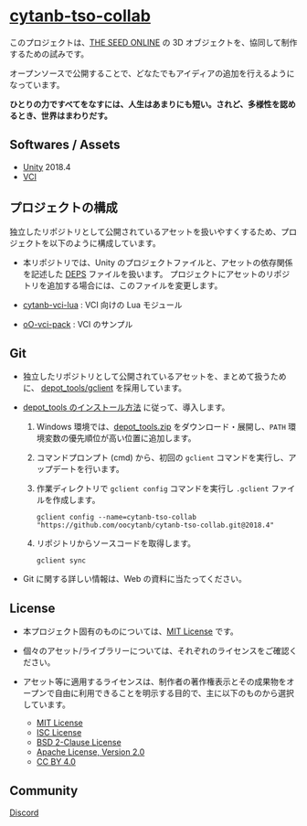# [cytanb-tso-collab](https://github.com/oocytanb/cytanb-tso-collab)

このプロジェクトは、[THE SEED ONLINE](https://seed.online/) の 3D オブジェクトを、協同して制作するための試みです。

オープンソースで公開することで、どなたでもアイディアの追加を行えるようになっています。

**ひとりの力ですべてをなすには、人生はあまりにも短い。されど、多様性を認めるとき、世界はまわりだす。**

## Softwares / Assets

- [Unity](https://unity3d.com/) 2018.4
- [VCI](https://github.com/virtual-cast/VCI)

## プロジェクトの構成

独立したリポジトリとして公開されているアセットを扱いやすくするため、プロジェクトを以下のように構成しています。

- 本リポジトリでは、Unity のプロジェクトファイルと、アセットの依存関係を記述した [DEPS](./DEPS) ファイルを扱います。
    プロジェクトにアセットのリポジトリを追加する場合には、このファイルを変更します。

- [cytanb-vci-lua](https://github.com/oocytanb/cytanb-vci-lua) : VCI 向けの Lua モジュール

- [oO-vci-pack](https://github.com/oocytanb/oO-vci-pack) : VCI のサンプル

## Git

- 独立したリポジトリとして公開されているアセットを、まとめて扱うために、
 [depot_tools/gclient](https://dev.chromium.org/developers/how-tos/depottools) を採用しています。

- [depot_tools のインストール方法](https://commondatastorage.googleapis.com/chrome-infra-docs/flat/depot_tools/docs/html/depot_tools_tutorial.html) に従って、導入します。
    1. Windows 環境では、[depot_tools.zip](https://storage.googleapis.com/chrome-infra/depot_tools.zip) をダウンロード・展開し、`PATH` 環境変数の優先順位が高い位置に追加します。

    1. コマンドプロンプト (cmd) から、初回の `gclient` コマンドを実行し、アップデートを行います。

    1. 作業ディレクトリで `gclient config` コマンドを実行し `.gclient` ファイルを作成します。
        ```
        gclient config --name=cytanb-tso-collab "https://github.com/oocytanb/cytanb-tso-collab.git@2018.4"
        ```
    
    1. リポジトリからソースコードを取得します。
        ```
        gclient sync
        ```

- Git に関する詳しい情報は、Web の資料に当たってください。

## License

- 本プロジェクト固有のものについては、[MIT License](./LICENSE) です。

- 個々のアセット/ライブラリーについては、それぞれのライセンスをご確認ください。

- アセット等に適用するライセンスは、制作者の著作権表示とその成果物をオープンで自由に利用できることを明示する目的で、主に以下のものから選択しています。
    - [MIT License](https://opensource.org/licenses/MIT)
    - [ISC License](https://opensource.org/licenses/ISC)
    - [BSD 2-Clause License](https://opensource.org/licenses/BSD-2-Clause)
    - [Apache License, Version 2.0](https://opensource.org/licenses/Apache-2.0)
    - [CC BY 4.0](https://creativecommons.org/licenses/by/4.0/)

## Community

[Discord](https://discord.gg/FwFjw5n)
